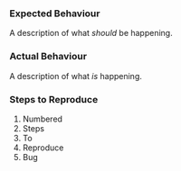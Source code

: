 ### Expected Behaviour
A description of what _should_ be happening.

### Actual Behaviour
A description of what _is_ happening.

### Steps to Reproduce
1. Numbered
2. Steps
3. To
4. Reproduce
5. Bug
